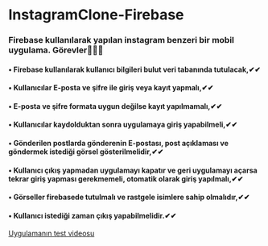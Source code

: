# InstagramClone-Firebase
### Firebase kullanılarak yapılan instagram benzeri bir mobil uygulama. Görevler🔽🔽🔽
#### •	Firebase kullanılarak kullanıcı bilgileri bulut veri tabanında tutulacak,✔✔
#### •	Kullanıcılar E-posta ve şifre ile giriş veya kayıt yapmalı,✔✔
#### •	E-posta ve şifre formata uygun değilse kayıt yapılmamalı,✔✔
#### •	Kullanıcılar kaydolduktan sonra uygulamaya giriş yapabilmeli,✔✔
#### •	Gönderilen postlarda gönderenin E-postası, post açıklaması ve göndermek istediği görsel gösterilmelidir,✔✔
#### •	Kullanıcı çıkış yapmadan uygulamayı kapatır ve geri uygulamayı açarsa tekrar giriş yapması gerekmemeli, otomatik olarak giriş yapılmalı,✔✔
#### •	Görseller firebasede tutulmalı ve rastgele isimlere sahip olmalıdır,✔✔
#### •	Kullanıcı istediği zaman çıkış yapabilmelidir.✔✔
[Uygulamanın test videosu](https://youtu.be/f0t5HvwNRjo) </br>
